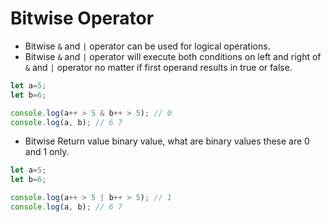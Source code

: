 # Bitwise Operator

- Bitwise `&` and `|` operator can be used for logical operations.
- Bitwise `&` and `|` operator will execute both conditions on left and right of `&` and `|` operator no matter if first operand results in true or false.

```javascript
let a=5;
let b=6;

console.log(a++ > 5 & b++ > 5); // 0
console.log(a, b); // 6 7
```

- Bitwise Return value binary value, what are binary values these are 0 and 1 only.

```javascript
let a=5;
let b=6;

console.log(a++ > 5 | b++ > 5); // 1
console.log(a, b); // 6 7
```
